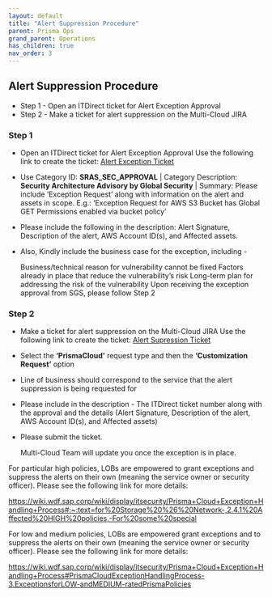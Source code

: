 ```yaml
---
layout: default
title: "Alert Suppression Procedure"
parent: Prisma Ops
grand_parent: Operations
has_children: true
nav_order: 3
---
```

## Alert Suppression Procedure

 - Step 1 - Open an ITDirect ticket for Alert Exception Approval
 - Step 2 - Make a ticket for alert suppression on the Multi-Cloud JIRA


### Step 1
 - Open an ITDirect ticket for Alert Exception Approval
Use the following link to create the ticket: [Alert Exception Ticket](https://fiorilaunchpad.sap.com/sites#Help-Create&/create)

 - Use Category ID: **SRAS_SEC_APPROVAL** | Category Description: **Security Architecture Advisory by Global Security** | Summary: Please include ‘Exception Request’ along with information on the alert and assets in scope. E.g.: ‘Exception Request for AWS S3 Bucket has Global GET Permissions enabled via bucket policy’

- Please include the following in the description: Alert Signature, Description of the alert, AWS Account ID(s), and Affected assets.

- Also, Kindly include the business case for the exception, including -

   Business/technical reason for vulnerability cannot be fixed
Factors already in place that reduce the vulnerability’s risk
Long-term plan for addressing the risk of the vulnerability
Upon receiving the exception approval from SGS, please follow Step 2

### Step 2
- Make a ticket for alert suppression on the Multi-Cloud JIRA
Use the following link to create the ticket: [Alert Supression Ticket](https://servicedesk.multicloud.int.sap)

 - Select the **‘PrismaCloud'** request type and then the **‘Customization Request’** option
 - Line of business should correspond to the service that the alert suppression is being requested for
 - Please include in the description - The ITDirect ticket number along with the approval and the details (Alert Signature, Description of the alert, AWS Account ID(s), and Affected assets)
 - Please submit the ticket.

   Multi-Cloud Team will update you once the exception is in place.

For particular high policies, LOBs are empowered to grant exceptions and suppress the alerts on their own (meaning the service owner or security officer). Please see the following link for more details:

<https://wiki.wdf.sap.corp/wiki/display/itsecurity/Prisma+Cloud+Exception+Handling+Process#:~:text=for%20Storage%20%26%20Network-,2.4.1%20Affected%20HIGH%20policies,-For%20some%20special>

For low and medium policies, LOBs are empowered grant exceptions and to suppress the alerts on their own (meaning the service owner or security officer). Please see the following link for more details:

<https://wiki.wdf.sap.corp/wiki/display/itsecurity/Prisma+Cloud+Exception+Handling+Process#PrismaCloudExceptionHandlingProcess-3.ExceptionsforLOW-andMEDIUM-ratedPrismaPolicies>
